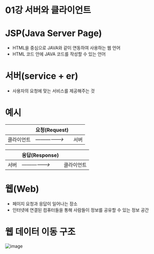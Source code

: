 # 01강 서버와 클라이언트

# JSP(Java Server Page)

- HTML을 중심으로 JAVA와 같이 연동하여 사용하는 웹 언어
- HTML 코드 안에 JAVA 코드를 작성할 수 있는 언어

# 서버(service + er)

- 사용자의 요청에 맞는 서비스를 제공해주는 것

# 예시

|  | 요청(Request) |  |
| --- | --- | --- |
| 클라이언트 | *——————>* | 서버 |

|  | 응답(Response) |  |
| --- | --- | --- |
| 서버 | *——————>* | 클라이언트 |

# 웹(Web)

- 페이지 요청과 응답이 일어나는 장소
- 인터넷에 연결된 컴퓨터들을 통해 사람들이 정보를 공유할 수 있는 정보 공간

# 웹 데이터 이동 구조

![image](https://github.com/user-attachments/assets/24919e5d-6b86-40ad-ac68-be8c9cdc1574)

